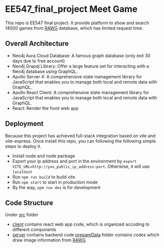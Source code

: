 # EE547_final_project Meet Game
This repo is EE547 final project. It provide platform to show and search 14000 games from [RAWG](https://rawg.io/) database, which has limited request time.

## Overall Architecture

- Neo4j Aura Cloud Database: A famous graph database (only exit 30 days due to free account)
- Neo4j Grapql Library: Offer a large feature set for interacting with a Neo4j database using GraphQL.
- Apollo Server 4: A comprehensive state management library for JavaScript that enables you to manage both local and remote data with GraphQL.
- Apollo React Client: A comprehensive state management library for JavaScript that enables you to manage both local and remote data with GraphQL. 
- React: Render the front web app
  
## Deployment
Because this project has achieved full-stack integration based on vite and vite-express. Once install this repo, you can following the following simple steps to deploy it.
- Install node and node package
- Export your ip address and port in the environment by `export VITE_URL=http://you_public_ip_address:port`. Otherwise, it will use `localhost`
- Run `npm run build` to build vite
- Run `npm start` to start in production mode
- By the way, `npm run dev` is for development


## Code Structure
Under [src](src) folder
- [client](src/client/) contains react web app code, which is organized accoding to different components
- [server](src/server/) contains backend code
[prepareData](prepareDate) folder contains codes which draw image information from [RAWG](https://rawg.io/).